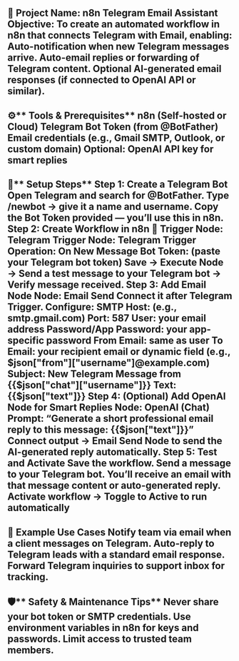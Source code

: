 🧩 **Project Name: n8n Telegram Email Assistant**
Objective:
To create an automated workflow in n8n that connects Telegram with Email, enabling:
Auto-notification when new Telegram messages arrive.
Auto-email replies or forwarding of Telegram content.
Optional AI-generated email responses (if connected to OpenAI API or similar).
------------------------------------------------------------------------------------------------------
⚙️** Tools & Prerequisites**
n8n (Self-hosted or Cloud)
Telegram Bot Token (from @BotFather)
Email credentials (e.g., Gmail SMTP, Outlook, or custom domain)
Optional: OpenAI API key for smart replies
------------------------------------------------------------------------------------------------------
🔧** Setup Steps**
**Step 1**: Create a Telegram Bot
Open Telegram and search for @BotFather.
Type /newbot → give it a name and username.
Copy the Bot Token provided — you’ll use this in n8n.
**Step 2**: Create Workflow in n8n
🧱 Trigger Node: Telegram Trigger
Node: Telegram Trigger
Operation: On New Message
Bot Token: (paste your Telegram bot token)
Save → Execute Node → Send a test message to your Telegram bot → Verify message received.
**Step 3**: Add Email Node
Node: Email Send
Connect it after Telegram Trigger.
Configure:
SMTP Host: (e.g., smtp.gmail.com)
Port: 587
User: your email address
Password/App Password: your app-specific password
From Email: same as user
To Email: your recipient email or dynamic field (e.g., $json["from"]["username"]@example.com)
Subject: New Telegram Message from {{$json["chat"]["username"]}}
Text: {{$json["text"]}}
**Step 4**: (Optional) Add OpenAI Node for Smart Replies
Node: OpenAI (Chat)
Prompt: “Generate a short professional email reply to this message: {{$json["text"]}}”
Connect output → Email Send Node to send the AI-generated reply automatically.
**Step 5**: Test and Activate
Save the workflow.
Send a message to your Telegram bot.
You’ll receive an email with that message content or auto-generated reply.
Activate workflow → Toggle to Active to run automatically
-----------------------------------------------------------------------------------------------------
🧠 **Example Use Cases**
Notify team via email when a client messages on Telegram.
Auto-reply to Telegram leads with a standard email response.
Forward Telegram inquiries to support inbox for tracking.
-----------------------------------------------------------------------------------------------------
🛡️** Safety & Maintenance Tips**
Never share your bot token or SMTP credentials.
Use environment variables in n8n for keys and passwords.
Limit access to trusted team members.
------------------------------------------------------------------------------------------------------


